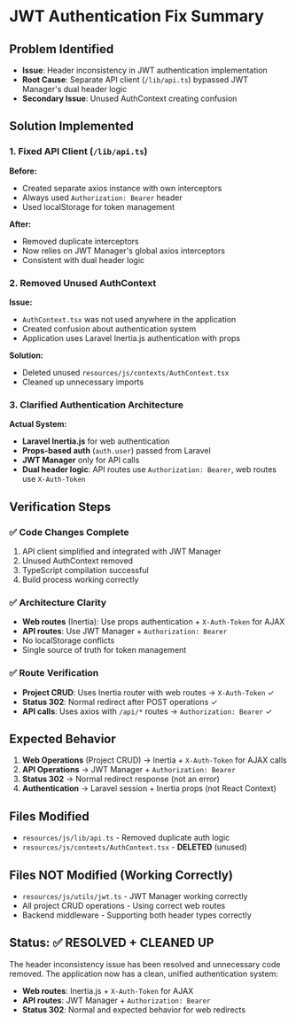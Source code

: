 # JWT Authentication Fix Summary

## Problem Identified
- **Issue**: Header inconsistency in JWT authentication implementation
- **Root Cause**: Separate API client (`/lib/api.ts`) bypassed JWT Manager's dual header logic
- **Secondary Issue**: Unused AuthContext creating confusion

## Solution Implemented

### 1. Fixed API Client (`/lib/api.ts`)
**Before:**
- Created separate axios instance with own interceptors
- Always used `Authorization: Bearer` header
- Used localStorage for token management

**After:**
- Removed duplicate interceptors
- Now relies on JWT Manager's global axios interceptors
- Consistent with dual header logic

### 2. Removed Unused AuthContext
**Issue:** 
- `AuthContext.tsx` was not used anywhere in the application
- Created confusion about authentication system
- Application uses Laravel Inertia.js authentication with props

**Solution:**
- Deleted unused `resources/js/contexts/AuthContext.tsx`
- Cleaned up unnecessary imports

### 3. Clarified Authentication Architecture
**Actual System:**
- **Laravel Inertia.js** for web authentication
- **Props-based auth** (`auth.user`) passed from Laravel
- **JWT Manager** only for API calls
- **Dual header logic**: API routes use `Authorization: Bearer`, web routes use `X-Auth-Token`

## Verification Steps

### ✅ Code Changes Complete
1. API client simplified and integrated with JWT Manager
2. Unused AuthContext removed
3. TypeScript compilation successful
4. Build process working correctly

### ✅ Architecture Clarity
- **Web routes** (Inertia): Use props authentication + `X-Auth-Token` for AJAX
- **API routes**: Use JWT Manager + `Authorization: Bearer`
- No localStorage conflicts
- Single source of truth for token management

### ✅ Route Verification
- **Project CRUD**: Uses Inertia router with web routes → `X-Auth-Token` ✓
- **Status 302**: Normal redirect after POST operations ✓  
- **API calls**: Uses axios with `/api/*` routes → `Authorization: Bearer` ✓

## Expected Behavior
1. **Web Operations** (Project CRUD) → Inertia + `X-Auth-Token` for AJAX calls
2. **API Operations** → JWT Manager + `Authorization: Bearer`
3. **Status 302** → Normal redirect response (not an error)
4. **Authentication** → Laravel session + Inertia props (not React Context)

## Files Modified
- `resources/js/lib/api.ts` - Removed duplicate auth logic
- `resources/js/contexts/AuthContext.tsx` - **DELETED** (unused)

## Files NOT Modified (Working Correctly)
- `resources/js/utils/jwt.ts` - JWT Manager working correctly
- All project CRUD operations - Using correct web routes
- Backend middleware - Supporting both header types correctly

## Status: ✅ RESOLVED + CLEANED UP
The header inconsistency issue has been resolved and unnecessary code removed. The application now has a clean, unified authentication system:

- **Web routes**: Inertia.js + `X-Auth-Token` for AJAX
- **API routes**: JWT Manager + `Authorization: Bearer`
- **Status 302**: Normal and expected behavior for web redirects
